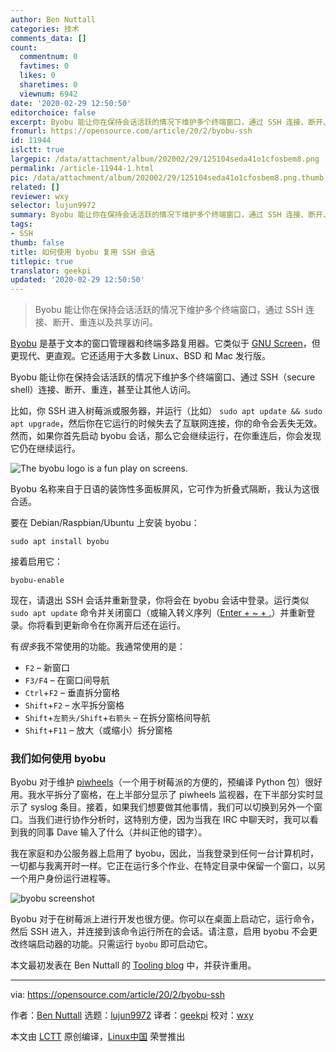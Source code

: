 ```yaml
---
author: Ben Nuttall
categories: 技术
comments_data: []
count:
  commentnum: 0
  favtimes: 0
  likes: 0
  sharetimes: 0
  viewnum: 6942
date: '2020-02-29 12:50:50'
editorchoice: false
excerpt: Byobu 能让你在保持会话活跃的情况下维护多个终端窗口，通过 SSH 连接、断开、重连以及共享访问。
fromurl: https://opensource.com/article/20/2/byobu-ssh
id: 11944
islctt: true
largepic: /data/attachment/album/202002/29/125104seda41o1cfosbem8.png
permalink: /article-11944-1.html
pic: /data/attachment/album/202002/29/125104seda41o1cfosbem8.png.thumb.jpg
related: []
reviewer: wxy
selector: lujun9972
summary: Byobu 能让你在保持会话活跃的情况下维护多个终端窗口，通过 SSH 连接、断开、重连以及共享访问。
tags:
- SSH
thumb: false
title: 如何使用 byobu 复用 SSH 会话
titlepic: true
translator: geekpi
updated: '2020-02-29 12:50:50'
---
```



> 
> Byobu 能让你在保持会话活跃的情况下维护多个终端窗口，通过 SSH 连接、断开、重连以及共享访问。
> 
> 
> 


[Byobu](https://byobu.org/) 是基于文本的窗口管理器和终端多路复用器。它类似于 [GNU Screen](http://www.gnu.org/software/screen/)，但更现代、更直观。它还适用于大多数 Linux、BSD 和 Mac 发行版。


Byobu 能让你在保持会话活跃的情况下维护多个终端窗口、通过 SSH（secure shell）连接、断开、重连，甚至让其他人访问。


比如，你 SSH 进入树莓派或服务器，并运行（比如） `sudo apt update && sudo apt upgrade`，然后你在它运行的时候失去了互联网连接，你的命令会丢失无效。然而，如果你首先启动 byobu 会话，那么它会继续运行，在你重连后，你会发现它仍在继续运行。


![The byobu logo is a fun play on screens.](/data/attachment/album/202002/29/125104seda41o1cfosbem8.png "byobu screen")


Byobu 名称来自于日语的装饰性多面板屏风，它可作为折叠式隔断，我认为这很合适。


要在 Debian/Raspbian/Ubuntu 上安装 byobu：



```
sudo apt install byobu
```

接着启用它：



```
byobu-enable
```

现在，请退出 SSH 会话并重新登录，你将会在 byobu 会话中登录。运行类似 `sudo apt update` 命令并关闭窗口（或输入转义序列（[Enter + ~ + .](https://www.google.com/search?client=ubuntu&channel=fs&q=Enter-tilde-dot&ie=utf-8&oe=utf-8)）并重新登录。你将看到更新命令在你离开后还在运行。


有*很多*我不常使用的功能。我通常使用的是：


* `F2` – 新窗口
* `F3/F4` – 在窗口间导航
* `Ctrl`+`F2` – 垂直拆分窗格
* `Shift`+`F2` – 水平拆分窗格
* `Shift`+`左箭头/Shift`+`右箭头` – 在拆分窗格间导航
* `Shift`+`F11` – 放大（或缩小）拆分窗格


### 我们如何使用 byobu


Byobu 对于维护 [piwheels](https://opensource.com/article/20/1/piwheels)（一个用于树莓派的方便的，预编译 Python 包）很好用。我水平拆分了窗格，在上半部分显示了 piwheels 监视器，在下半部分实时显示了 syslog 条目。接着，如果我们想要做其他事情，我们可以切换到另外一个窗口。当我们进行协作分析时，这特别方便，因为当我在 IRC 中聊天时，我可以看到我的同事 Dave 输入了什么（并纠正他的错字）。


我在家庭和办公服务器上启用了 byobu，因此，当我登录到任何一台计算机时，一切都与我离开时一样。它正在运行多个作业、在特定目录中保留一个窗口，以另一个用户身份运行进程等。


![byobu screenshot](/data/attachment/album/202002/29/125137tkkvvzwftfnfyya5.png "byobu screenshot")


Byobu 对于在树莓派上进行开发也很方便。你可以在桌面上启动它，运行命令，然后 SSH 进入，并连接到该命令运行所在的会话。请注意，启用 byobu 不会更改终端启动器的功能。只需运行 `byobu` 即可启动它。


本文最初发表在 Ben Nuttall 的 [Tooling blog](https://tooling.bennuttall.com/byobu/) 中，并获许重用。




---


via: <https://opensource.com/article/20/2/byobu-ssh>


作者：[Ben Nuttall](https://opensource.com/users/bennuttall) 选题：[lujun9972](https://github.com/lujun9972) 译者：[geekpi](https://github.com/geekpi) 校对：[wxy](https://github.com/wxy)


本文由 [LCTT](https://github.com/LCTT/TranslateProject) 原创编译，[Linux中国](https://linux.cn/) 荣誉推出